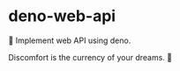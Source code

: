 # deno-web-api
🔭 Implement web API using deno.

<!-- INSPIRATIONAL_QUOTE_START -->
Discomfort is the currency of your dreams.
🦄
<!-- INSPIRATIONAL_QUOTE_END -->
